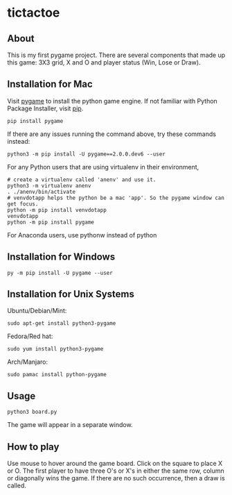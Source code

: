 # tictactoe
## About
This is my first pygame project. There are several components that made up this game: 3X3 grid, X and O and player status (Win, Lose or Draw).
## Installation for Mac
Visit [pygame](https://www.pygame.org/wiki/GettingStarted) to install the python game engine. If not familiar with Python Package Installer, visit [pip](https://pypi.org/project/pip/).
```
pip install pygame
```
If there are any issues running the command above, try these commands instead:
```
python3 -m pip install -U pygame==2.0.0.dev6 --user
```
For any Python users that are using virtualenv in their environment,
```
# create a virtualenv called 'anenv' and use it.
python3 -m virtualenv anenv
. ./anenv/bin/activate
# venvdotapp helps the python be a mac 'app'. So the pygame window can get focus.
python -m pip install venvdotapp
venvdotapp
python -m pip install pygame
```
For Anaconda users, use pythonw instead of python
## Installation for Windows
```
py -m pip install -U pygame --user
```
## Installation for Unix Systems
Ubuntu/Debian/Mint:
```
sudo apt-get install python3-pygame
```
Fedora/Red hat:
```
sudo yum install python3-pygame
```
Arch/Manjaro:
```
sudo pamac install python-pygame
```
## Usage
```
python3 board.py
```
The game will appear in a separate window.
## How to play
Use mouse to hover around the game board. Click on the square to place X or O. The first player to have three O's or X's in either the same row, column or diagonally wins the game. If there are no such occurrence, then a draw is called.
